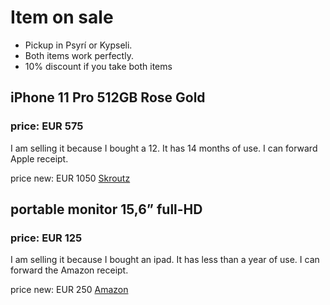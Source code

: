# Item on sale

- Pickup in Psyrí or Kypseli. 
- Both items work perfectly.
- 10% discount if you take both items

## iPhone 11 Pro 512GB Rose Gold
### price: **EUR 575**
I am selling it because I bought a 12. It has 14 months of use. I can forward Apple receipt.

price new: EUR 1050 [Skroutz](https://www.skroutz.gr/s/23130126/Apple-iPhone-11-Pro-4GB-512GB-Χρυσό.html?from=sku_color_variations)



[](images/iphone1.jpeg)
[](images/iphone2.jpeg)
[](images/iphone3.png)
[](images/iphone4.png)

## portable monitor 15,6” full-HD
### price: **EUR 125**
I am selling it because I bought an ipad. It has less than a year of use. I can forward the Amazon receipt.

price new: EUR 250 [Amazon](https://www.amazon.de/dp/B08T76SY2J/ref=pe_27091401_487027711_TE_SCE_dp_1?th=1)



[](images/screen.jpeg)
[](images/screen.jpeg)
